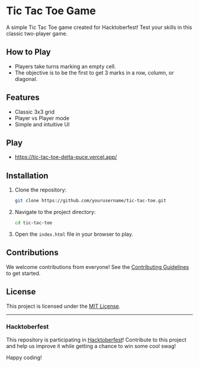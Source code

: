 # Tic Tac Toe Game

A simple Tic Tac Toe game created for Hacktoberfest! Test your skills in this classic two-player game.

## How to Play
- Players take turns marking an empty cell.
- The objective is to be the first to get 3 marks in a row, column, or diagonal.

## Features
- Classic 3x3 grid
- Player vs Player mode
- Simple and intuitive UI
## Play 
- https://tic-tac-toe-delta-puce.vercel.app/
## Installation

1. Clone the repository:
   ```bash
   git clone https://github.com/yourusername/tic-tac-toe.git
   ```
2. Navigate to the project directory:
   ```bash
   cd tic-tac-toe
   ```
3. Open the `index.html` file in your browser to play.

## Contributions

We welcome contributions from everyone! See the [Contributing Guidelines](CONTRIBUTING.md) to get started.

## License

This project is licensed under the [MIT License](LICENSE).

---

### Hacktoberfest

This repository is participating in [Hacktoberfest](https://hacktoberfest.com/)! Contribute to this project and help us improve it while getting a chance to win some cool swag!

Happy coding!
